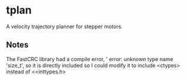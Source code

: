 # tplan 

A velocity trajectory planner for stepper motors. 


## Notes

The FastCRC library had a compile error, ' error: unknown type name 'size_t',
so it is directly included so I could modify it to include &lt;ctypes> instead of &lt;<inttypes.h>